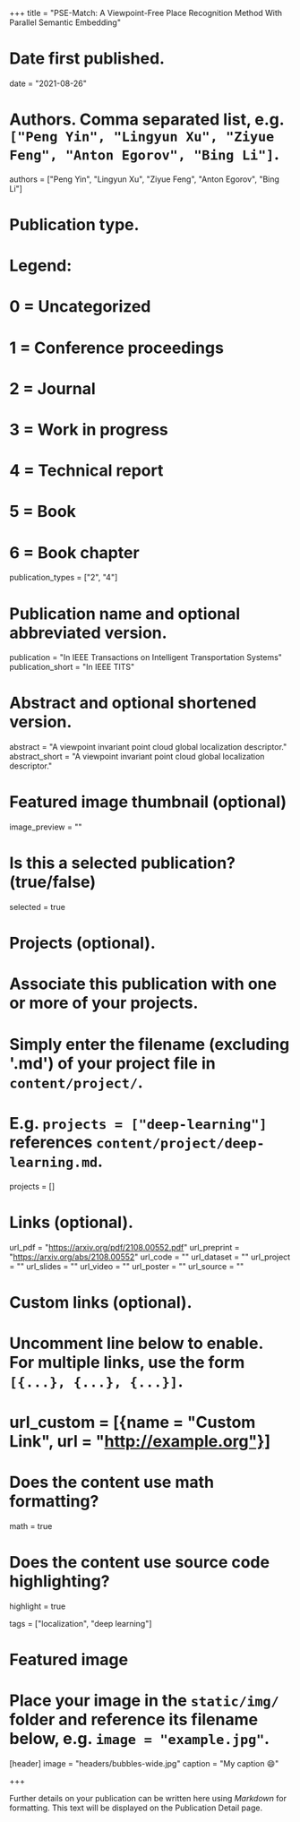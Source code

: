 +++
title = "PSE-Match: A Viewpoint-Free Place Recognition Method With Parallel Semantic Embedding"

# Date first published.
date = "2021-08-26"

# Authors. Comma separated list, e.g. `["Peng Yin", "Lingyun Xu", "Ziyue Feng", "Anton Egorov", "Bing Li"]`.
authors = ["Peng Yin", "Lingyun Xu", "Ziyue Feng", "Anton Egorov", "Bing Li"]

# Publication type.
# Legend:
# 0 = Uncategorized
# 1 = Conference proceedings
# 2 = Journal
# 3 = Work in progress
# 4 = Technical report
# 5 = Book
# 6 = Book chapter
publication_types = ["2", "4"]

# Publication name and optional abbreviated version.
publication = "In IEEE Transactions on Intelligent Transportation Systems"
publication_short = "In IEEE TITS"

# Abstract and optional shortened version.
abstract = "A viewpoint invariant point cloud global localization descriptor."
abstract_short = "A viewpoint invariant point cloud global localization descriptor."

# Featured image thumbnail (optional)
image_preview = ""

# Is this a selected publication? (true/false)
selected = true

# Projects (optional).
#   Associate this publication with one or more of your projects.
#   Simply enter the filename (excluding '.md') of your project file in `content/project/`.
#   E.g. `projects = ["deep-learning"]` references `content/project/deep-learning.md`.
projects = []

# Links (optional).
url_pdf = "https://arxiv.org/pdf/2108.00552.pdf"
url_preprint = "https://arxiv.org/abs/2108.00552"
url_code = ""
url_dataset = ""
url_project = ""
url_slides = ""
url_video = ""
url_poster = ""
url_source = ""

# Custom links (optional).
#   Uncomment line below to enable. For multiple links, use the form `[{...}, {...}, {...}]`.
# url_custom = [{name = "Custom Link", url = "http://example.org"}]

# Does the content use math formatting?
math = true

# Does the content use source code highlighting?
highlight = true

tags = ["localization", "deep learning"]

# Featured image
# Place your image in the `static/img/` folder and reference its filename below, e.g. `image = "example.jpg"`.
[header]
image = "headers/bubbles-wide.jpg"
caption = "My caption 😄"

+++

Further details on your publication can be written here using *Markdown* for formatting. This text will be displayed on the Publication Detail page.
